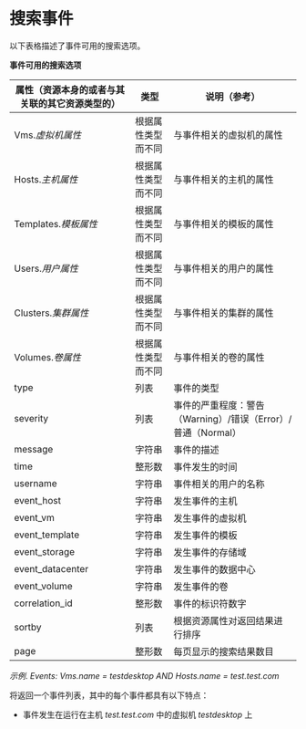 # 搜索事件

以下表格描述了事件可用的搜索选项。

**事件可用的搜索选项**

|属性（资源本身的或者与其关联的其它资源类型的）|类型|说明（参考）|
|----------------------------------------------|----|------------|
|Vms.*虚拟机属性*|根据属性类型而不同|与事件相关的虚拟机的属性|
|Hosts.*主机属性*|根据属性类型而不同|与事件相关的主机的属性|
|Templates.*模板属性*|根据属性类型而不同|与事件相关的模板的属性|
|Users.*用户属性*|根据属性类型而不同|与事件相关的用户的属性|
|Clusters.*集群属性*|根据属性类型而不同|与事件相关的集群的属性|
|Volumes.*卷属性*|根据属性类型而不同|与事件相关的卷的属性|
|type|列表|事件的类型|
|severity|列表|事件的严重程度：警告（Warning）/错误（Error）/普通（Normal）|
|message|字符串|事件的描述|
|time|整形数|事件发生的时间|
|username|字符串|事件相关的用户的名称|
|event\_host|字符串|发生事件的主机|
|event\_vm|字符串|发生事件的虚拟机|
|event\_template|字符串|发生事件的模板|
|event\_storage|字符串|发生事件的存储域|
|event\_datacenter|字符串|发生事件的数据中心|
|event\_volume|字符串|发生事件的卷|
|correlation\_id|整形数|事件的标识符数字|
|sortby|列表|根据资源属性对返回结果进行排序|
|page|整形数|每页显示的搜索结果数目|

*示例*.
*Events: Vms.name = testdesktop AND Hosts.name = test.test.com*

将返回一个事件列表，其中的每个事件都具有以下特点：

-   事件发生在运行在主机 *test.test.com* 中的虚拟机 *testdesktop* 上


